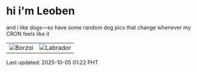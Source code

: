 # hi i'm Leoben

and i like dogs—so have some random dog pics that change whenever my CRON feels like it

|  |  |
|--------|----------|
| ![Borzoi](https://random-dog-vercel.vercel.app/api/random-borzoi?v=1759598520) | ![Labrador](https://random-dog-vercel.vercel.app/api/random-labrador?v=1759598520) |

Last updated: 2025-10-05 01:22 PHT
